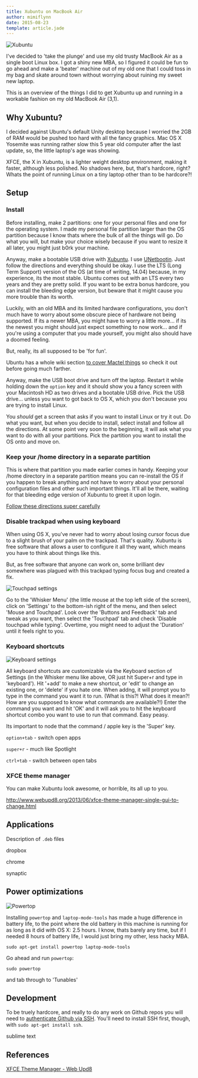 ```yaml
---
title: Xubuntu on MacBook Air
author: mimiflynn
date: 2015-08-23
template: article.jade
---
```


![Xubuntu](itsalive.png)

I've decided to 'take the plunge' and use my old trusty MacBook Air as a single boot Linux box. I got a shiny new MBA, so I figured it could be fun to go ahead and make a 'beater' machine out of my old one that I could toss in my bag and skate around town without worrying about ruining my sweet new laptop.

This is an overview of the things I did to get Xubuntu up and running in a workable fashion on my old MacBook Air (3,1).

<span class="more"></span>

## Why Xubuntu?

I decided against Ubuntu's default Unity desktop because I worried the 2GB of RAM would be pushed too hard with all the fancy graphics. Mac OS X Yosemite was running rather slow this 5 year old computer after the last update, so, the little laptop's age was showing.

XFCE, the X in Xubuntu, is a lighter weight desktop environment, making it faster, although less polished. No shadows here, but, that's hardcore, right? Whats the point of running Linux on a tiny laptop other than to be hardcore?!

## Setup

### Install

Before installing, make 2 partitions: one for your personal files and one for the operating system. I made my personal file partition larger than the OS partition because I know thats where the bulk of all the things will go. Do what you will, but make your choice wisely because if you want to resize it all later, you might just b0rk your machine.

Anyway, make a bootable USB drive with [Xubuntu](http://xubuntu.org/). I use [UNetbootin](https://unetbootin.github.io/). Just follow the directions and everything should be okay. I use the LTS (Long Term Support) version of the OS (at time of writing, 14.04) because, in my experience, its the most stable. Ubuntu comes out with an LTS every two years and they are pretty solid. If you want to be extra bonus hardcore, you can install the bleeding edge version, but beware that it might cause you more trouble than its worth.

Luckily, with an old MBA and its limited hardware configurations, you don't much have to  worry about some obscure piece of hardware not being supported. If its a newer MBA, you might have to worry a little more... if its the newest you might should just expect something to now work... and if you're using a computer that you made yourself, you might also should have a doomed feeling.

But, really, its all supposed to be 'for fun'.

Ubuntu has a whole wiki section [to cover Mactel things](https://wiki.ubuntu.com/MactelSupportTeam/CommunityHelpPages) so check it out before going much farther.

Anyway, make the USB boot drive and turn off the laptop. Restart it while holding down the `option` key and it should show you a fancy screen with your Macintosh HD as two drives and a bootable USB drive. Pick the USB drive... unless you want to got back to OS X, which you don't because you are trying to install Linux.

You *should* get a screen that asks if you want to install Linux or try it out. Do what you want, but when you decide to install, select install and follow all the directions. At some point very soon to the beginning, it will ask what you want to do with all your partitions. Pick the partition you want to install the OS onto and move on.

### Keep your /home directory in a separate partition

This is where that partition you made earlier comes in handy. Keeping your /home directory in a separate partition means you can re-install the OS if you happen to break anything and not have to worry about your personal configuration files and other such important things. It'll all be there, waiting for that bleeding edge version of Xubuntu to greet it upon login.

[Follow these directions super carefully](https://help.ubuntu.com/community/Partitioning/Home/Moving)

### Disable trackpad when using keyboard

When using OS X, you've never had to worry about losing cursor focus due to a slight brush of your palm on the trackpad. That's quality. Xubuntu is free software that allows a user to configure it all they want, which means you have to think about things like this.

But, as free software that anyone can work on, some brilliant dev somewhere was plagued with this trackpad typing focus bug and created a fix.

![Touchpad settings](touchpad.png)

Go to the 'Whisker Menu' (the little mouse at the top left side of the screen), click on 'Settings' to the bottom-ish right of the menu, and then select 'Mouse and Touchpad'. Look over the 'Buttons and Feedback' tab and tweak as you want, then select the 'Touchpad' tab and check 'Disable touchpad while typing'. Overtime, you might need to adjust the 'Duration' until it feels right to you.

### Keyboard shortcuts

![Keyboard settings](keyboard.png)

All keyboard shortcuts are customizable via the Keyboard section of Settings (in the Whisker menu like above, OR just hit Super+r and type in 'keyboard'). Hit '+add' to make a new shortcut, or 'edit' to change an existing one, or 'delete' if you hate one. When addng, it will prompt you to type in the command you want it to run. (What is this?! What does it mean?! How are you supposed to know what commands are available?!) Enter the command you want and hit 'OK' and it will ask you to hit the keyboard shortcut combo you want to use to run that command. Easy peasy.

Its important to node that the command / apple key is the 'Super' key.

`option+tab` - switch open apps

`super+r` - much like Spotlight

`ctrl+tab` - switch between open tabs

### XFCE theme manager

You can make Xubuntu look awesome, or horrible, its all up to you.

http://www.webupd8.org/2013/06/xfce-theme-manager-single-gui-to-change.html

## Applications

Description of `.deb` files

dropbox

chrome

synaptic

## Power optimizations

![Powertop](powertop-tuneables.png)

Installing `powertop` and `laptop-mode-tools` has made a huge difference in battery life, to the point where the old battery in this machine is running for as long as it did with OS X: 2.5 hours. I know, thats barely any time, but if I needed 8 hours of battery life, I would just bring my other, less hacky MBA.

```
sudo apt-get install powertop laptop-mode-tools
```

Go ahead and run `powertop`:

```
sudo powertop
```

and tab through to 'Tunables'

## Development

To be truely hardcore, and really to do any work on Github repos you will need to [authenticate Github via SSH](https://help.github.com/articles/generating-ssh-keys/). You'll need to install SSH first, though, with `sudo apt-get install ssh`.

sublime text 

## References

[XFCE Theme Manager - Web Upd8](http://www.webupd8.org/2013/06/xfce-theme-manager-single-gui-to-change.html)
